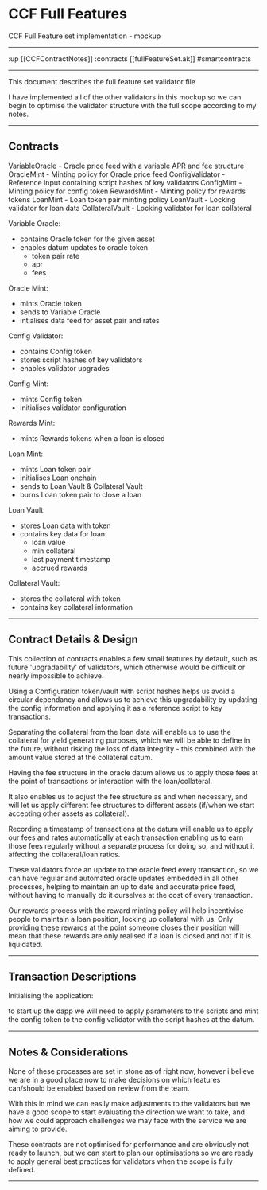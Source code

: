 # CCF Full Features

CCF Full Feature set implementation - mockup

---

:up [[CCFContractNotes]]
:contracts [[fullFeatureSet.ak]]
#smartcontracts 

---

This document describes the full feature set validator file

I have implemented all of the other validators in this mockup so we can begin to optimise 
the validator structure with the full scope according to my notes.

---

## Contracts

VariableOracle - Oracle price feed with a variable APR and fee structure
OracleMint - Minting policy for Oracle price feed
ConfigValidator - Reference input containing script hashes of key validators
ConfigMint - Minting policy for config token
RewardsMint - Minting policy for rewards tokens
LoanMint - Loan token pair minting policy
LoanVault - Locking validator for loan data
CollateralVault - Locking validator for loan collateral

Variable Oracle:
  - contains Oracle token for the given asset
  - enables datum updates to oracle token
    - token pair rate
    - apr
    - fees

Oracle Mint:
  - mints Oracle token
  - sends to Variable Oracle
  - intialises data feed for asset pair and rates

Config Validator:
  - contains Config token
  - stores script hashes of key validators
  - enables validator upgrades

Config Mint:
  - mints Config token
  - initialises validator configuration

Rewards Mint:
  - mints Rewards tokens when a loan is closed

Loan Mint:
  - mints Loan token pair
  - initialises Loan onchain
  - sends to Loan Vault & Collateral Vault
  - burns Loan token pair to close a loan

Loan Vault: 
  - stores Loan data with token
  - contains key data for loan:
    - loan value
    - min collateral
    - last payment timestamp
    - accrued rewards

Collateral Vault:
  - stores the collateral with token
  - contains key collateral information

---

## Contract Details & Design

This collection of contracts enables a few small features by default, such as future 
'upgradability' of validators, which otherwise would be difficult or nearly impossible
to achieve.

Using a Configuration token/vault with script hashes helps us avoid a circular dependancy
and allows us to achieve this upgradability by updating the config information and 
applying it as a reference script to key transactions.

Separating the collateral from the loan data will enable us to use the collateral for 
yield generating purposes, which we will be able to define in the future, without risking 
the loss of data integrity - this combined with the amount value stored at the collateral 
datum.

Having the fee structure in the oracle datum allows us to apply those fees at the point
of transactions or interaction with the loan/collateral.

It also enables us to adjust the fee structure as and when necessary, and will let us
apply different fee structures to different assets (if/when we start accepting other 
assets as collateral).

Recording a timestamp of transactions at the datum will enable us to apply our fees and 
rates automatically at each transaction enabling us to earn those fees regularly without 
a separate process for doing so, and without it affecting the collateral/loan ratios.

These validators force an update to the oracle feed every transaction, so we can have 
regular and automated oracle updates embedded in all other processes, helping to maintain 
an up to date and accurate price feed, without having to manually do it ourselves at the 
cost of every transaction.

Our rewards process with the reward minting policy will help incentivise people to 
maintain a loan position, locking up collateral with us. Only providing these rewards 
at the point someone closes their position will mean that these rewards are only realised 
if a loan is closed and not if it is liquidated.

---

## Transaction Descriptions

Initialising the application:

to start up the dapp we will need to apply parameters to the scripts and mint the config 
token to the config validator with the script hashes at the datum.



---

## Notes & Considerations

None of these processes are set in stone as of right now, however i believe we are in a 
good place now to make decisions on which features can/should be enabled based on review 
from the team.

With this in mind we can easily make adjustments to the validators but we have a good 
scope to start evaluating the direction we want to take, and how we could approach 
challenges we may face with the service we are aiming to provide.

These contracts are not optimised for performance and are obviously not ready to launch,
but we can start to plan our optimisations so we are ready to apply general best practices
for validators when the scope is fully defined.

---

